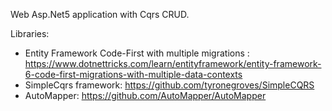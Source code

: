 Web Asp.Net5 application with Cqrs CRUD.

 Libraries: 
- Entity Framework Code-First with multiple migrations : https://www.dotnettricks.com/learn/entityframework/entity-framework-6-code-first-migrations-with-multiple-data-contexts
- SimpleCqrs framework: https://github.com/tyronegroves/SimpleCQRS
- AutoMapper: https://github.com/AutoMapper/AutoMapper
